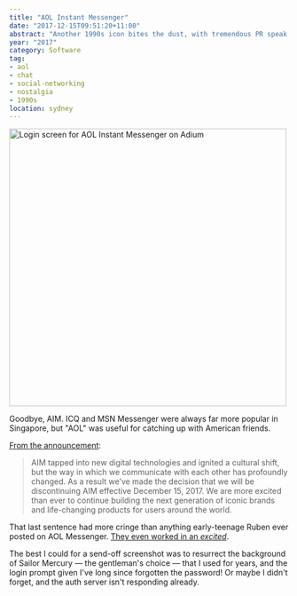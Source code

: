 ```yaml
---
title: "AOL Instant Messenger"
date: "2017-12-15T09:51:20+11:00"
abstract: "Another 1990s icon bites the dust, with tremendous PR speak!"
year: "2017"
category: Software
tag:
- aol
- chat
- social-networking
- nostalgia
- 1990s
location: sydney
---
```

<p><img src="https://rubenerd.com/files/2017/screenie.aol@1x.png" srcset="https://rubenerd.com/files/2017/screenie.aol@1x.png 1x, https://rubenerd.com/files/2017/screenie.aol@2x.png 2x" alt="Login screen for AOL Instant Messenger on Adium" style="width:500px" /></p>

Goodbye, AIM. ICQ and MSN Messenger were always far more popular in Singapore, but "AOL" was useful for catching up with American friends.

[From the announcement]\:

> AIM tapped into new digital technologies and ignited a cultural shift, but the way in which we communicate with each other has profoundly changed. As a result we’ve made the decision that we will be discontinuing AIM effective December 15, 2017. We are more excited than ever to continue building the next generation of iconic brands and life-changing products for users around the world.

That last sentence had more cringe than anything early-teenage Ruben ever posted on AOL Messenger. [They even worked in an *excited*].

The best I could for a send-off screenshot was to resurrect the background of Sailor Mercury — the gentleman's choice — that I used for years, and the login prompt given I've long since forgotten the password! Or maybe I didn't forget, and the auth server isn't responding already.

[From the announcement]: https://aimemories.tumblr.com/post/166091776077/aimemories
[They even worked in an *excited*]: https://rubenerd.com/this-press-release-is-excited/

